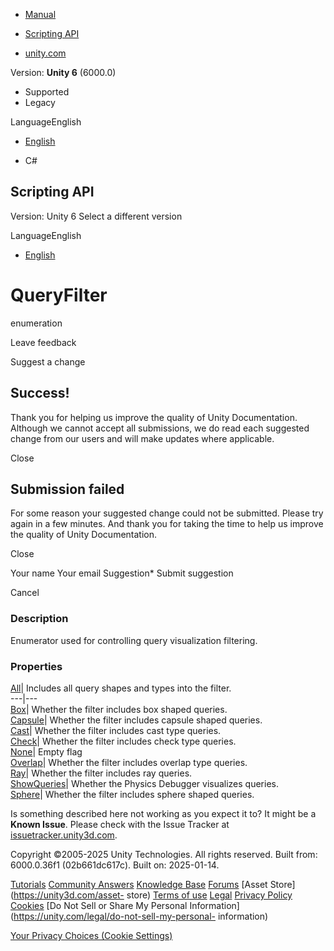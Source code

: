 [ ]()

  * [Manual](../Manual/index.html)
  * [Scripting API](../ScriptReference/index.html)

  * [unity.com](https://unity.com/)

Version: **Unity 6** (6000.0)

  * Supported
  * Legacy

LanguageEnglish

  * [English]()

  * C#

[ ](https://docs.unity3d.com)

## Scripting API

Version: Unity 6 Select a different version

LanguageEnglish

  * [English]()

# QueryFilter

enumeration

Leave feedback

Suggest a change

## Success!

Thank you for helping us improve the quality of Unity Documentation. Although
we cannot accept all submissions, we do read each suggested change from our
users and will make updates where applicable.

Close

## Submission failed

For some reason your suggested change could not be submitted. Please <a>try
again</a> in a few minutes. And thank you for taking the time to help us
improve the quality of Unity Documentation.

Close

Your name Your email Suggestion* Submit suggestion

Cancel

[ ]()

### Description

Enumerator used for controlling query visualization filtering.

### Properties

[All](PhysicsVisualizationSettings.QueryFilter.All.html)| Includes all query
shapes and types into the filter.  
---|---  
[Box](PhysicsVisualizationSettings.QueryFilter.Box.html)| Whether the filter
includes box shaped queries.  
[Capsule](PhysicsVisualizationSettings.QueryFilter.Capsule.html)| Whether the
filter includes capsule shaped queries.  
[Cast](PhysicsVisualizationSettings.QueryFilter.Cast.html)| Whether the filter
includes cast type queries.  
[Check](PhysicsVisualizationSettings.QueryFilter.Check.html)| Whether the
filter includes check type queries.  
[None](PhysicsVisualizationSettings.QueryFilter.None.html)| Empty flag  
[Overlap](PhysicsVisualizationSettings.QueryFilter.Overlap.html)| Whether the
filter includes overlap type queries.  
[Ray](PhysicsVisualizationSettings.QueryFilter.Ray.html)| Whether the filter
includes ray queries.  
[ShowQueries](PhysicsVisualizationSettings.QueryFilter.ShowQueries.html)|
Whether the Physics Debugger visualizes queries.  
[Sphere](PhysicsVisualizationSettings.QueryFilter.Sphere.html)| Whether the
filter includes sphere shaped queries.  
  
Is something described here not working as you expect it to? It might be a
**Known Issue**. Please check with the Issue Tracker at
[issuetracker.unity3d.com](https://issuetracker.unity3d.com).

Copyright ©2005-2025 Unity Technologies. All rights reserved. Built from:
6000.0.36f1 (02b661dc617c). Built on: 2025-01-14.

[Tutorials](https://unity3d.com/learn) [Community
Answers](https://answers.unity3d.com) [Knowledge
Base](https://support.unity3d.com/hc/en-us)
[Forums](https://forum.unity3d.com) [Asset Store](https://unity3d.com/asset-
store) [Terms of use](https://docs.unity3d.com/Manual/TermsOfUse.html)
[Legal](https://unity.com/legal) [Privacy
Policy](https://unity.com/legal/privacy-policy)
[Cookies](https://unity.com/legal/cookie-policy) [Do Not Sell or Share My
Personal Information](https://unity.com/legal/do-not-sell-my-personal-
information)

[Your Privacy Choices (Cookie Settings)](javascript:void\(0\);)

